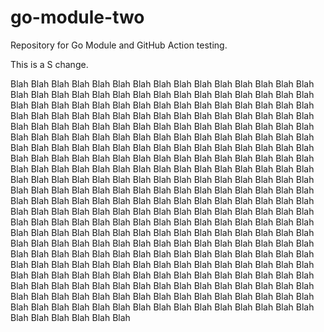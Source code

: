 # go-module-two

Repository for Go Module and GitHub Action testing.

This is a S change.

Blah
Blah
Blah
Blah
Blah
Blah
Blah
Blah
Blah
Blah
Blah
Blah
Blah
Blah
Blah
Blah
Blah
Blah
Blah
Blah
Blah
Blah
Blah
Blah
Blah
Blah
Blah
Blah
Blah
Blah
Blah
Blah
Blah
Blah
Blah
Blah
Blah
Blah
Blah
Blah
Blah
Blah
Blah
Blah
Blah
Blah
Blah
Blah
Blah
Blah
Blah
Blah
Blah
Blah
Blah
Blah
Blah
Blah
Blah
Blah
Blah
Blah
Blah
Blah
Blah
Blah
Blah
Blah
Blah
Blah
Blah
Blah
Blah
Blah
Blah
Blah
Blah
Blah
Blah
Blah
Blah
Blah
Blah
Blah
Blah
Blah
Blah
Blah
Blah
Blah
Blah
Blah
Blah
Blah
Blah
Blah
Blah
Blah
Blah
Blah
Blah
Blah
Blah
Blah
Blah
Blah
Blah
Blah
Blah
Blah
Blah
Blah
Blah
Blah
Blah
Blah
Blah
Blah
Blah
Blah
Blah
Blah
Blah
Blah
Blah
Blah
Blah
Blah
Blah
Blah
Blah
Blah
Blah
Blah
Blah
Blah
Blah
Blah
Blah
Blah
Blah
Blah
Blah
Blah
Blah
Blah
Blah
Blah
Blah
Blah
Blah
Blah
Blah
Blah
Blah
Blah
Blah
Blah
Blah
Blah
Blah
Blah
Blah
Blah
Blah
Blah
Blah
Blah
Blah
Blah
Blah
Blah
Blah
Blah
Blah
Blah
Blah
Blah
Blah
Blah
Blah
Blah
Blah
Blah
Blah
Blah
Blah
Blah
Blah
Blah
Blah
Blah
Blah
Blah
Blah
Blah
Blah
Blah
Blah
Blah
Blah
Blah
Blah
Blah
Blah
Blah
Blah
Blah
Blah
Blah
Blah
Blah
Blah
Blah
Blah
Blah
Blah
Blah
Blah
Blah
Blah
Blah
Blah
Blah
Blah
Blah
Blah
Blah
Blah
Blah
Blah
Blah
Blah
Blah
Blah
Blah
Blah
Blah
Blah
Blah
Blah
Blah
Blah
Blah
Blah
Blah
Blah
Blah
Blah
Blah
Blah
Blah
Blah
Blah
Blah
Blah
Blah
Blah
Blah
Blah
Blah
Blah
Blah
Blah
Blah
Blah
Blah
Blah
Blah
Blah
Blah
Blah
Blah
Blah
Blah
Blah
Blah
Blah
Blah
Blah
Blah
Blah
Blah
Blah
Blah
Blah
Blah
Blah
Blah
Blah
Blah
Blah
Blah
Blah
Blah
Blah
Blah
Blah
Blah
Blah
Blah
Blah
Blah
Blah
Blah
Blah
Blah
Blah
Blah
Blah
Blah
Blah
Blah
Blah
Blah
Blah
Blah
Blah
Blah
Blah
Blah
Blah
Blah
Blah
Blah
Blah
Blah
Blah
Blah
Blah
Blah
Blah
Blah
Blah
Blah
Blah

